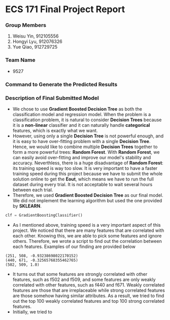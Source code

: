 # ECS 171 Final Project Report

### Group Members
1. Weisu Yin, 912105556
2. Hongyi Lyu, 912076326
3. Yue Qiao, 912729725

### Team Name

* 9527

### Command to Generate the Predicted Results


### Description of Final Submitted Model
* We chose to use __Gradient Boosted Decision Tree__ as both the classification model and regression model. When the problem is a classification problem, it is natural to consider __Decision Trees__ because it is a __non-linear__ classifier and it can naturally handle __categorical__ features, which is exactly what we want. 
* However, using only a single __Decision Tree__ is not powerful enough, and it is easy to have over-fitting problem with a single __Decision Tree__. Hence, we would like to combine multiple __Decision Trees__ together to form a more powerful trees: __Random Forest__. With __Random Forest__, we can easily avoid over-fitting and improve our model's stability and accuracy. Neverthless, there is a huge disadvantage of __Random Forest__: its training speed is way too slow. It is very important to have a faster training speed during this project because we have to submit the whole solution online to get the __Eout__, which means we have to run the full dataset during every trial. It is not acceptable to wait several hours between each trial. 
* Therefore, we used __Gradient Boosted Decision Tree__ as our final model. We did not implement the learning algorithm but used the one provided by __SKLEARN__.
```python
clf = GradientBoostingClassifier()
```
* As I mentioned above, training speed is a very important aspect of this project. We noticed that there are many features that are correlated with each other. Knowing this, we are able to pick some features and ignore others. Therefore, we wrote a script to find out the correlation between each features. Examples of our finding are provided below
```
(251, 508, -0.93238698022170152)
(440, 671, -0.32565768355462765)
(502, 509, 1.0)
```
* It turns out that some features are strongly correlated with other features, such as f502 and f509, and some features are only weakly correlated with other features, such as f440 and f671. Weakly correlated features are those that are irreplaceable while strong correlated features are those somehow having similar attributes. As a result, we tried to find out the top 100 weakly correlated features and top 100 strong correlated features. 
* Initially, we tried to 